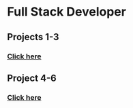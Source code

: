 # Full Stack Developer

## Projects 1-3
### [Click here](https://github.com/Sandeepvaishnav411/Projects/tree/main/Projects%20(1-3))

## Project 4-6
### [Click here](https://github.com/Sandeepvaishnav411/Projects/tree/main/Projects%20(4-6))